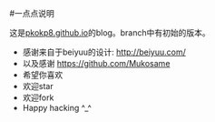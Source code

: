 #一点点说明

这是[pkokp8.github.io](http://pkokp8.github.io)的blog。branch中有初始的版本。
* 感谢来自于beiyuu的设计: http://beiyuu.com/
* 以及感谢 https://github.com/Mukosame
* 希望你喜欢
* 欢迎star
* 欢迎fork
* Happy hacking ^_^
